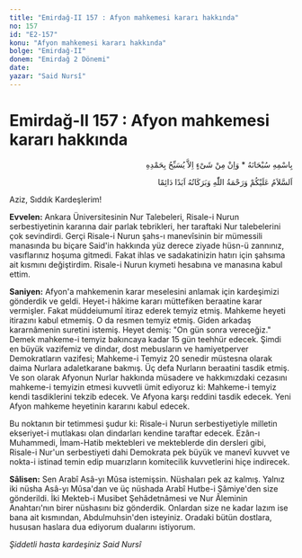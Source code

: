 ```yaml
---
title: "Emirdağ-II 157 : Afyon mahkemesi kararı hakkında"
no: 157
id: "E2-157"
konu: "Afyon mahkemesi kararı hakkında"
bolge: "Emirdağ-II"
donem: "Emirdağ 2 Dönemi"
date: 
yazar: "Said Nursî"
---
```


# Emirdağ-II 157 : Afyon mahkemesi kararı hakkında

<p class="arabic" dir="rtl" title="Meal: “Subhân Allah’ın adıyla” * “Hiçbir şey yoktur ki O'nu hamd ile tesbih etmesin” [İsrâ 17:44]">بِاسْمِهِ سُبْحَانَهُ * وَاِنْ مِنْ شَىْءٍ اِلاَّ يُسَبِّحُ بِحَمْدِهِ</p>

<p class="arabic" dir="rtl" title="Meal: “Allah’ın selâmı, rahmeti ve bereketleri, ebedî ve dâimî olarak üzerinize olsun.”">اَلسَّلاَمُ عَلَيْكُمْ وَرَحْمَةُ اللّٰهِ وَبَرَكَاتُهُ اَبَدًا دَائِمًا</p>

Aziz, Sıddık Kardeşlerim!

**Evvelen:** Ankara Üniversitesinin Nur Talebeleri, Risale-i Nurun serbestiyetinin kararına dair parlak tebrikleri, her taraftaki Nur talebelerini çok sevindirdi. Gerçi Risale-i Nurun şahs-ı manevîsinin bir mümessili manasında bu biçare Said'in hakkında yüz derece ziyade hüsn-ü zannınız, vasıflarınız hoşuma gitmedi. Fakat ihlas ve sadakatinizin hatırı için şahsıma ait kısmını değiştirdim. Risale-i Nurun kıymeti hesabına ve manasına kabul ettim.

**Saniyen:** Afyon'a mahkemenin karar meselesini anlamak için kardeşimizi gönderdik ve geldi. Heyet-i hâkime kararı müttefiken beraatine karar vermişler. Fakat müddeiumumî itiraz ederek temyiz etmiş. Mahkeme heyeti itirazını kabul etmemiş. O da resmen temyiz etmiş. Giden arkadaş kararnâmenin suretini istemiş. Heyet demiş: "On gün sonra vereceğiz." Demek mahkeme-i temyiz bakıncaya kadar 15 gün teehhür edecek. Şimdi en büyük vazifemiz ve dindar, dost mebusların ve hamiyetperver Demokratların vazifesi; Mahkeme-i Temyiz 20 senedir müstesna olarak daima Nurlara adaletkarane bakmış. Üç defa Nurların beraatini tasdik etmiş. Ve son olarak Afyonun Nurlar hakkında müsadere ve hakkımızdaki cezasını mahkeme-i temyizin etmesi kuvvetli ümit ediyoruz ki: Mahkeme-i temyiz kendi tasdiklerini tekzib edecek. Ve Afyona karşı reddini tasdik edecek. Yeni Afyon mahkeme heyetinin kararını kabul edecek.

Bu noktanın bir tetimmesi şudur ki: Risale-i Nurun serbestiyetiyle milletin ekseriyet-i mutlakası olan dindarları kendine taraftar edecek. Ezân-ı Muhammedi, İmam-Hatib mektebleri ve mekteblerde din dersleri gibi, Risale-i Nur'un serbestiyeti dahi Demokrata pek büyük ve manevî kuvvet ve nokta-i istinad temin edip muarızların komitecilik kuvvetlerini hiçe indirecek.

**Sâlisen:** Sen Arabî Asâ-yı Mûsa istemişsin. Nüshaları pek az kalmış. Yalnız iki nüsha Asâ-yı Mûsa'dan ve üç nüshada Arabî Hutbe-i Şâmiye'den size gönderildi. İki Mekteb-i Musibet Şehâdetnâmesi ve Nur Âleminin Anahtarı'nın birer nüshasını biz gönderdik. Onlardan size ne kadar lazım ise bana ait kısmından, Abdulmuhsin'den isteyiniz. Oradaki bütün dostlara, hususan haslara dua ediyorum dualarını istiyorum.

*Şiddetli hasta kardeşiniz*
*Said Nursî*
